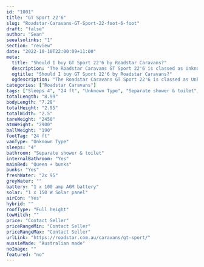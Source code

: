 ```yaml
---
id: "1001"
title: "GT Sport 22'6"
slug: "Roadstar-Caravans-GT-Sport-22-foot-6-foot"
draft: "false"
author: "Sean"
seealsolinks: "1"
section: "review"
date: "2022-10-10T22:00:09+11:00"
meta:
  title: "Should I buy GT Sport 22'6 by Roadstar Caravans?"
  description: "The Roadstar Caravans GT Sport 22'6 is classed as Unknown Type, and sleeps 4 people. It is Australian made and comes in at 24 ft. It generally has Separate shower & toilet."
  ogtitle: "Should I buy GT Sport 22'6 by Roadstar Caravans?"
  ogdescription: "The Roadstar Caravans GT Sport 22'6 is classed as Unknown Type, and sleeps 4 people. It is Australian made and comes in at 24 ft. It generally has Separate shower & toilet."
categories: ["Roadstar Caravans"]
tags: ["Sleeps 4", "24 ft", "Unknown Type", "Separate shower & toilet", "Full height", "Price Unknown", "Australian made"]
totalLength: "8.99"
bodyLength: "7.28"
totalHeight: "2.95"
totalWidth: "2.5"
tareWeight: "2450"
atmWeight: "2900"
ballWeight: "190"
footTag: "24 ft"
vanType: "Unknown Type"
sleeps: "4"
bathroom: "Separate shower & toilet"
internalBathroom: "Yes"
mainBed: "Queen + bunks"
bunks: "Yes"
freshWater: "2x 95"
greyWater: ""
battery: "1 x 100 amp AGM battery"
solar: "1 x 150 W Solar panel"
airCon: "Yes"
hybrid: ""
roofType: "Full height"
towHitch: ""
price: "Contact Seller"
priceRangeMin: "Contact Seller"
priceRangeMax: "Contact Seller"
urlLink: "https://roadstar.com.au/caravans/gt-sport/"
aussieMade: "Australian made"
noImage: ""
featured: "no"
---
```

